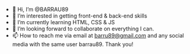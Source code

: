 - 👋 Hi, I’m @BARRAU89
- 👀 I’m interested in getting front-end & back-end skills 
- 🌱 I’m currently learning HTML, CSS & JS
- 💞️ I’m looking forward to collaborate on everything I can. 
- 📫 How to reach me via email at barru89@gmail.com and any social media with the same user barrau89.  Thank you!

<!---
BARRAU89/BARRAU89 is a ✨ special ✨ repository because its `README.md` (this file) appears on your GitHub profile.
You can click the Preview link to take a look at your changes.
--->
